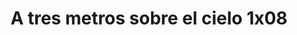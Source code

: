 ---
layout: episodios
title: "A tres metros sobre el cielo 1x08"
url_serie_padre: 'a-tres-metros-sobre-el-cielo/temporada-1'
category: 'series'
capitulo: 'yes'
anio: '2019'
prev: 'capitulo-7'
proximo: ''
sandbox: allow-same-origin allow-forms
idioma: 'Latino'
calidad: 'Full HD'
fuente: 'cueva'
reproductores_otros: ["https://gounlimited.to/embed-d4m8fw96jlvn.html","Latino","https://mstream.website/8qhbi091jyps","Latino"]
reproductores_fembed: ["https://feurl.com/v/g3k3rb--674me-7","Latino","https://feurl.com/v/1y1x2hjj88176j5","Latino"]
reproductor: 'fembed'
clasificacion: '+10'
tags:
- Ciencia-Ficcion
---